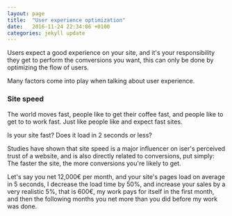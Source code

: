 ```yaml
---
layout: page
title:  "User experience optimization"
date:   2016-11-24 22:34:06 +0100
categories: jekyll update
---
```

Users expect a good experience on your site, and it's your responsibility they get to perform the comversions you want, this can only be done by optimizing the flow of users.

Many factors come into play when talking about user experience.

### Site speed

The world moves fast, people like to get their coffee fast, and people like to get to to work fast. Just like people like and expect fast sites.

Is your site fast? Does it load in 2 seconds or less?

Studies have shown that site speed is a major influencer on iser's perceived trust of a website, and is also directly related to conversions, put simply: The faster the site, the more conversions you're likely to get.


Let's say you net 12,000€ per month, and your site's pages load on average in 5 seconds, I decrease the load time by 50%, and increase your sales by a very realistic 5%, that is 600€, my work pays for itself in the first month, and then the following months you net more than you did before my work was done.

###
